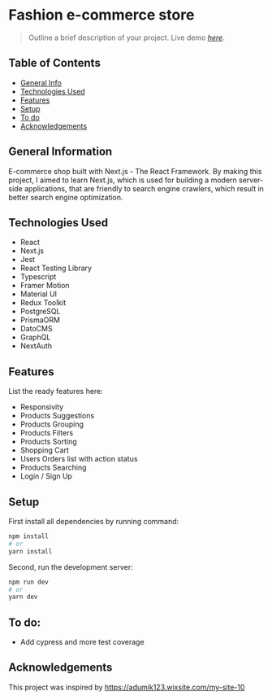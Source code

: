 # Fashion e-commerce store
> Outline a brief description of your project.
> Live demo [_here_](e-commerce-seven-red.vercel.app). <!-- If you have the project hosted somewhere, include the link here. -->


## Table of Contents
* [General Info](#general-information)
* [Technologies Used](#technologies-used)
* [Features](#features)
* [Setup](#setup)
* [To do](#to-do)
* [Acknowledgements](#acknowledgements)
<!-- * [License](#license) -->


## General Information

E-commerce shop built with Next.js - The React Framework.
By making this project, I aimed to learn Next.js, which is used for 
building a modern server-side applications, that are friendly
to search engine crawlers, which result in better search engine optimization.
<!-- You don't have to answer all the questions - just the ones relevant to your project. -->


## Technologies Used
- React
- Next.js
- Jest
- React Testing Library
- Typescript
- Framer Motion
- Material UI
- Redux Toolkit
- PostgreSQL
- PrismaORM
- DatoCMS
- GraphQL
- NextAuth


## Features
List the ready features here:
- Responsivity
- Products Suggestions
- Products Grouping
- Products Filters
- Products Sorting
- Shopping Cart
- Users Orders list with action status 
- Products Searching
- Login / Sign Up


## Setup
First install all dependencies by running command:
```bash
npm install
# or
yarn install
```
Second, run the development server:

```bash
npm run dev
# or
yarn dev
```



## To do:
- Add cypress and more test coverage


## Acknowledgements
This project was inspired by https://adumik123.wixsite.com/my-site-10
